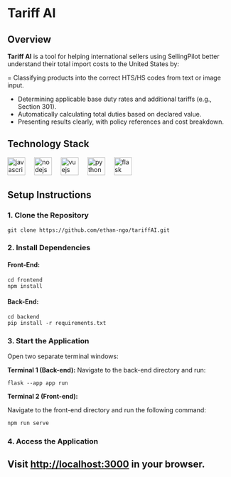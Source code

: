 <h1 align="left">Tariff AI</h1>

## Overview

**Tariff AI** is a tool for helping international sellers using SellingPilot better understand their total import costs to the United States by:

= Classifying products into the correct HTS/HS codes from text or image input.
- Determining applicable base duty rates and additional tariffs (e.g., Section 301).
- Automatically calculating total duties based on declared value.
- Presenting results clearly, with policy references and cost breakdown.

## Technology Stack
<div align="left">
  <img src="https://cdn.jsdelivr.net/gh/devicons/devicon/icons/javascript/javascript-original.svg" height="40" alt="javascript logo"  />
  <img width="12" />
  <img src="https://cdn.jsdelivr.net/gh/devicons/devicon/icons/nodejs/nodejs-original.svg" height="40" alt="nodejs logo"  />
  <img width="12" />
  <img src="https://cdn.jsdelivr.net/gh/devicons/devicon/icons/vuejs/vuejs-original.svg" height="40" alt="vuejs logo"  />
  <img width="12" />
  <img src="https://cdn.jsdelivr.net/gh/devicons/devicon/icons/python/python-original.svg" height="40" alt="python logo"  />
  <img width="12" />
  <img src="https://cdn.jsdelivr.net/gh/devicons/devicon/icons/flask/flask-original.svg" height="40" alt="flask logo"  />
</div>

## Setup Instructions 

### 1. Clone the Repository

```
git clone https://github.com/ethan-ngo/tariffAI.git
```
### 2. Install Dependencies

#### Front-End:
```
cd frontend
npm install
```

#### Back-End:
```
cd backend
pip install -r requirements.txt
```

### 3. Start the Application

Open two separate terminal windows:

**Terminal 1 (Back-end):**
Navigate to the back-end directory and run:
```
flask --app app run
```

**Terminal 2 (Front-end):**

Navigate to the front-end directory and run the following command:
```bash
npm run serve
```

### 4. Access the Application

Visit [http://localhost:3000](http://localhost:8080) in your browser.
---

